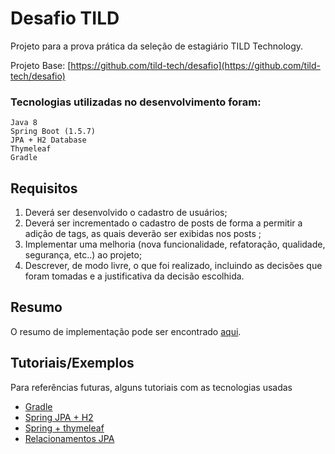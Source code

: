 # Desafio TILD
Projeto para a prova prática da seleção de estagiário TILD Technology.

Projeto Base: [https://github.com/tild-tech/desafio](https://github.com/tild-tech/desafio)

### Tecnologias utilizadas no desenvolvimento foram:

    Java 8
    Spring Boot (1.5.7)
    JPA + H2 Database
    Thymeleaf
    Gradle


## Requisitos
1. Deverá ser desenvolvido o cadastro de usuários;
2. Deverá ser incrementado o cadastro de posts de forma a permitir a adição de tags, as
quais deverão ser exibidas nos posts ;
3. Implementar uma melhoria (nova funcionalidade, refatoração, qualidade, segurança,
etc..) ao projeto;
4. Descrever, de modo livre, o que foi realizado, incluindo as decisões que foram tomadas
e a justificativa da decisão escolhida.

## Resumo
O resumo de implementação pode ser encontrado [aqui](../blob/master/docs/resumo-implementacao.md).

## Tutoriais/Exemplos
Para referências futuras, alguns tutoriais com as tecnologias usadas
- [Gradle](https://spring.io/guides/gs/gradle/)
- [Spring JPA + H2](https://spring.io/guides/gs/accessing-data-jpa/)
- [Spring + thymeleaf](http://www.thymeleaf.org/doc/tutorials/3.0/thymeleafspring.html)
- [Relacionamentos JPA](http://www.universidadejava.com.br/materiais/jpa-manytoone/)

